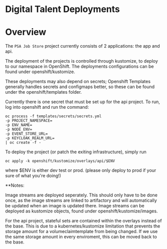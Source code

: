 # Digital Talent Deployments

# Overview

The `PSA Job Store` project currently consists of 2 applications: the app and api.

The deployment of the projects is controlled through kustomize, to deploy to our namespace in OpenShift. The deployments configurations can be found under openshift/kustomize.

These deployments may also depend on secrets; Openshift Templates generally handles secrets and configmaps better, so these can be found under the openshift/templates folder.

Currently there is one secret that must be set up for the api project. To run, log into openshift and run the command:

```
oc process -f templates/secrets/secrets.yml
-p PROJECT_NAMESPACE=
-p ENV_NAME=
-p NODE_ENV=
-p EVENT_STORE_URL=
-p KEYCLOAK_REALM_URL=
| oc create -f -
```

To deploy the project (or patch the exiting infrastructure), simply run

```
oc apply -k openshift/kustomize/overlays/api/$ENV
```

where $ENV is either dev test or prod. (please only deploy to prod if your sure of what you're doing!)

\*\*Notes:

Image streams are deployed seperately. This should only have to be done once, as the image streams are linked to artifactory and will automatically be updated when an image is updated there. Image streams can be deployed as kustomize objects, found under openshift/kustomize/images.

For the api project, stateful sets are contained within the overlays instead of the base. This is due to a kubernetes/kustomize limitation that prevents the storage amount for a volumeclaimtemplate from being changed. If we use the same storage amount in every enviroment, this can be moved back to the base.
